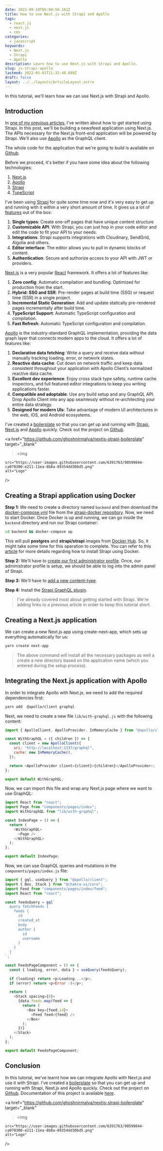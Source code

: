 ```yaml
---
date: 2021-09-19T05:08:50.161Z
title: How to use Next.js with Strapi and Apollo
tags:
  - react.js
  - next.js
  - cms
categories:
  - javascript
keywords:
  - Next.js
  - Strapi
  - Apollo
description: Learn how to use Next.js with Strapi and Apollo.
slug: js-strapi-apollo
lastmod: 2022-05-01T11:32:48.609Z
draft: false
layout: ../../layouts/ArticleLayout.astro
---
```


In this tutorial, we'll learn how we can use Next.js with Strapi and Apollo.

## Introduction

In [one of my previous articles](/articles/automate-backend-stuffs-strapi-docker), I've written about how to get started using Strapi. In this post, we'll be building a newsfeed application using Next.js. The APIs necessary for the Next.js front-end application will be powered by Strapi. We'll also use [Apollo](https://www.apollographql.com/) as the GraphQL client.

The whole code for the application that we're going to build is available on [Github](https://github.com/ghoshnirmalya/nextjs-strapi-boilerplate).

Before we proceed, it's better if you have some idea about the following technologies:

1. [Next.js](https://nextjs.org/)
2. [Apollo](https://www.apollographql.com/)
3. [Strapi](http://strapi.io/)
4. [TypeScript](https://www.typescriptlang.org/)

I've been using [Strapi](http://strapi.io/) for quite some time now and it's very easy to get up and running with it within a very short amount of time. It gives us a lot of [features](https://strapi.io/features) out of the box:

1. **Single types**: Create one-off pages that have unique content structure
2. **Customizable API**: With Strapi, you can just hop in your code editor and edit the code to fit your API to your needs.
3. **Integrations**: Strapi supports integrations with Cloudinary, SendGrid, Algolia and others.
4. **Editor interface**: The editor allows you to pull in dynamic blocks of content.
5. **Authentication**: Secure and authorize access to your API with JWT or providers.

[Next.js](https://nextjs.org/) is a very popular [React](https://reactjs.org/) framework. It offers a lot of features like:

1. **Zero config**: Automatic compilation and bundling. Optimized for production from the start.
2. **Hybrid: SSG and SSR**: Pre-render pages at build time (SSG) or request time (SSR) in a single project.
3. **Incremental Static Generation**: Add and update statically pre-rendered pages incrementally after build time.
4. **TypeScript Support**: Automatic TypeScript configuration and compilation.
5. **Fast Refresh**: Automatic TypeScript configuration and compilation.

[Apollo](https://www.apollographql.com/) is the industry-standard GraphQL implementation, providing the data graph layer that connects modern apps to the cloud. It offers a lot of features like:

1. **Declarative data fetching**: Write a query and receive data without manually tracking loading, error, or network states.
2. **Reactive data cache**: Cut down on network traffic and keep data consistent throughout your application with Apollo Client’s normalized reactive data cache.
3. **Excellent dev experience**: Enjoy cross stack type safety, runtime cache inspectors, and full featured editor integrations to keep you writing applications faster.
4. **Compatible and adoptable**: Use any build setup and any GraphQL API. Drop Apollo Client into any app seamlessly without re-architecting your entire data strategy.
5. **Designed for modern UIs**: Take advantage of modern UI architectures in the web, iOS, and Android ecosystems.

I've created a [boilerplate](https://github.com/ghoshnirmalya/nextjs-strapi-boilerplate) so that you can get up and running with [Strapi](http://strapi.io/), [Next.js](https://nextjs.org/) and [Apollo](https://www.apollographql.com/) quickly. Check out the project on [Github](https://github.com/ghoshnirmalya/nextjs-strapi-boilerplate).

<a
href="https://github.com/ghoshnirmalya/nextjs-strapi-boilerplate"
target="\_blank"

> <img

    src="https://user-images.githubusercontent.com/6391763/90599044-ca070300-e211-11ea-8b8a-89354dd30bd5.png"
    alt="Logo"

/>
</a>

## Creating a Strapi application using Docker

**Step 1:** We need to create a directory named `backend` and then download the [docker-compose.yml](https://github.com/strapi/strapi-docker/blob/master/examples/postgresql/docker-compose.yml) file from the [strapi-docker repository](https://github.com/strapi/strapi-docker). Now, we need to start Docker. Once Docker is up and running, we can go inside the `backend` directory and run our Strapi container:

```bash
cd backend && docker-compose up
```

This will pull **postgres** and **strapi/strapi** images from [Docker Hub](https://hub.docker.com/). So, it might take some time for this operation to complete. You can refer to this [article](/articles/automate-backend-stuffs-strapi-docker) for more details regarding how to install Strapi using Docker.

**Step 2:** We'll have to [create our first administrator profile](/articles/automate-backend-stuffs-strapi-docker). Once, our administrator profile is setup, we should be able to log into the admin panel of Strapi.

**Step 3:** We'll have to [add a new content-type](/articles/automate-backend-stuffs-strapi-docker).

**Step 4:** Install the [Strapi GraphQL plugin](https://strapi.io/documentation/3.0.0-beta.x/plugins/graphql.html).

> I've already covered most about getting started with Strapi. We're adding links to a previous article in order to keep this tutorial short.

## Creating a Next.js application

We can create a new Next.js app using create-next-app, which sets up everything automatically for us:

```bash
yarn create next-app
```

> The above command will install all the necessary packages as well a create a new directory based on the application name (which you entered during the setup process).

## Integrating the Next.js application with Apollo

In order to integrate Apollo with Next.js, we need to add the required dependencies first:

```bash
yarn add  @apollo/client graphql
```

Next, we need to create a new file `lib/with-graphql.js` with the following content:

```js:lib/with-graphql.js
import { ApolloClient, ApolloProvider, InMemoryCache } from "@apollo/client";

const WithGraphQL = ({ children }) => {
  const client = new ApolloClient({
    uri: "http://localhost:1337/graphql",
    cache: new InMemoryCache(),
  });

  return <ApolloProvider client={client}>{children}</ApolloProvider>;
};

export default WithGraphQL;
```

Now, we can import this file and wrap any Next.js page where we want to use GraphQL:

```js:pages/index.js
import React from "react";
import Page from "components/pages/index";
import WithGraphQL from "lib/with-graphql";

const IndexPage = () => {
  return (
    <WithGraphQL>
      <Page />
    </WithGraphQL>
  );
};

export default IndexPage;
```

Now, we can use GraphQL queries and mutations in the `components/pages/index.js` file:

```js:components/pages/index.js
import { gql, useQuery } from "@apollo/client";
import { Box, Stack } from "@chakra-ui/core";
import Feed from "components/pages/index/feed";
import React from "react";

const feedsQuery = gql`
  query fetchFeeds {
    feeds {
      id
      created_at
      body
      author {
        id
        username
      }
    }
  }
`;

const FeedsPageComponent = () => {
  const { loading, error, data } = useQuery(feedsQuery);

  if (loading) return <p>Loading...</p>;
  if (error) return <p>Error :(</p>;

  return (
    <Stack spacing={8}>
      {data.feeds.map(feed => {
        return (
          <Box key={feed.id}>
            <Feed feed={feed} />
          </Box>
        );
      })}
    </Stack>
  );
};

export default FeedsPageComponent;
```

## Conclusion

In this tutorial, we've learnt how we can integrate Apollo with Next.js and use it with Strapi. I've created a [boilerplate](https://github.com/ghoshnirmalya/nextjs-strapi-boilerplate) so that you can get up and running with Strapi, Next.js and Apollo quickly. Check out the project on [Github](https://github.com/ghoshnirmalya/nextjs-strapi-boilerplate). Documentation of this project is available [here](/guides/nextjs-strapi-boilerplate).

<a
href="https://github.com/ghoshnirmalya/nextjs-strapi-boilerplate"
target="\_blank"

> <img

    src="https://user-images.githubusercontent.com/6391763/90599044-ca070300-e211-11ea-8b8a-89354dd30bd5.png"
    alt="Logo"

/>
</a>
